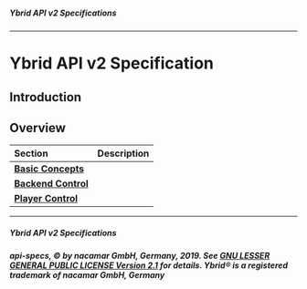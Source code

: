 ##### Ybrid API v2 Specifications
---

# Ybrid API v2 Specification

## Introduction

## Overview

Section | Description
:------ | :----------
[**Basic Concepts**](basic-concepts) | 
[**Backend Control**](backend) | 
[**Player Control**](player) | 


---
##### Ybrid API v2 Specifications
##### api-specs, © by nacamar GmbH, Germany, 2019. See [GNU LESSER GENERAL PUBLIC LICENSE Version 2.1](/LICENSE) for details. Ybrid® is a registered trademark of nacamar GmbH, Germany 

